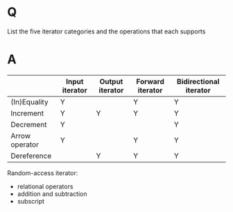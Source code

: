 # Q
List the five iterator categories and the operations that each supports

# A
||Input iterator|Output iterator|Forward iterator|Bidirectional iterator|
|-|-|-|-|-|
|(In)Equality|Y||Y|Y|
|Increment|Y|Y|Y|Y|
|Decrement|Y|||Y|
|Arrow operator|Y||Y|Y|
|Dereference||Y|Y|Y|

Random-access iterator:
- relational operators
- addition and subtraction
- subscript